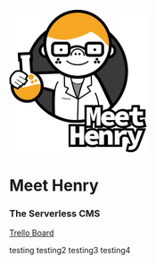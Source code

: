![Meet Henry](https://raw.githubusercontent.com/gregdaynes/henry/master/Slice.png)

# Meet Henry
### The Serverless CMS


[Trello Board](https://trello.com/b/0SfpZUIM)

testing testing2 testing3 testing4